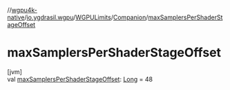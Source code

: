 //[wgpu4k-native](../../../../index.md)/[io.ygdrasil.wgpu](../../index.md)/[WGPULimits](../index.md)/[Companion](index.md)/[maxSamplersPerShaderStageOffset](max-samplers-per-shader-stage-offset.md)

# maxSamplersPerShaderStageOffset

[jvm]\
val [maxSamplersPerShaderStageOffset](max-samplers-per-shader-stage-offset.md): [Long](https://kotlinlang.org/api/core/kotlin-stdlib/kotlin/-long/index.html) = 48